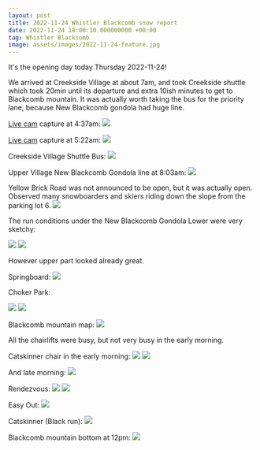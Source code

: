 ```yaml
---
layout: post
title: 2022-11-24 Whistler Blackcomb snow report
date: 2022-11-24 18:00:10.000000000 +00:00
tag: Whistler Blackcomb
image: assets/images/2022-11-24-feature.jpg
---
```


It's the opening day today Thursday 2022-11-24!

We arrived at Creekside Village at about 7am, and took Creekside shuttle which took 20min until its departure and extra 10ish minutes to get to Blackcomb mountain. It was actually worth taking the bus for the priority lane, because New Blackcomb gondola had huge line.

[Live cam](https://www.whistlerblackcomb.com/the-mountain/mountain-conditions/mountain-cams.aspx) capture at 4:37am:
![](assets/images/2022-11-24-UpperVillage-04:37:38.jpg)

[Live cam](https://www.whistlerblackcomb.com/the-mountain/mountain-conditions/mountain-cams.aspx) capture at 5:22am:
![](assets/images/2022-11-24-UpperVillage-05:22:30.jpg)

Creekside Village Shuttle Bus:
![](/assets/images/2022-11-24-creekside-village-shuttle-bus.jpg)

Upper Village New Blackcomb Gondola line at 8:03am:
![](/assets/images/2022-11-24-upper-village-new-blackcomb-gondola-8:03am.jpg)

Yellow Brick Road was not announced to be open, but it was actually open. Observed many snowboarders and skiers riding down the slope from the parking lot 6.
![](/assets/images/2022-11-24-yellow-brick-road.jpg)

The run conditions under the New Blackcomb Gondola Lower were very sketchy:

![](/assets/images/2022-11-24-sketchy.jpg)
![](/assets/images/2022-11-24-sketchy2.jpg)

However upper part looked already great.

Springboard:
![](/assets/images/2022-11-24-springboard.jpg)

Choker Park:

![](/assets/images/2022-11-24-choker-park.jpg)
![](/assets/images/2022-11-24-choker-park2.jpg)

Blackcomb mountain map:
![](/assets/images/2022-11-24-map.jpg)

All the chairlifts were busy, but not very busy in the early morning.

Catskinner chair in the early morning:
![](/assets/images/2022-11-24-catskinner-early.jpg)
![](/assets/images/2022-11-24-catskinner-early2.jpg)

And late morning:
![](/assets/images/2022-11-24-catskinner-late.jpg)

Rendezvous:
![](/assets/images/2022-11-24-rendezvous.jpg)
![](/assets/images/2022-11-24-rendezvous2.jpg)

Easy Out:
![](/assets/images/2022-11-24-easy-out.jpg)

Catskinner (Black run):
![](/assets/images/2022-11-24-catskinner-black-run.jpg)

Blackcomb mountain bottom at 12pm:
![](/assets/images/2022-11-24-blackcomb-bottom-12pm.jpg)
